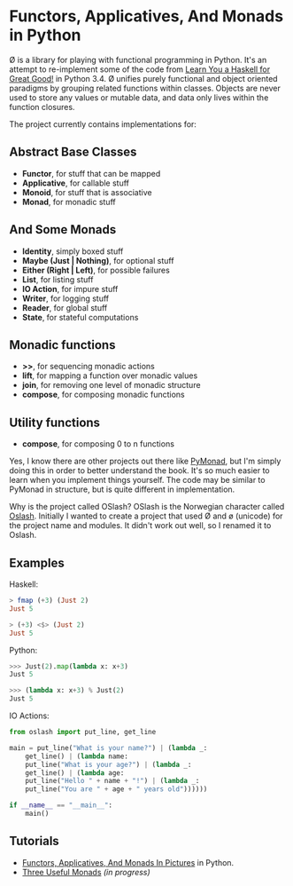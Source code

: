 # Functors, Applicatives, And Monads in Python

Ø is a library for playing with functional programming in Python. It's
an attempt to re-implement some of the code from
[Learn You a Haskell for Great Good!](http://learnyouahaskell.com/) in
Python 3.4. Ø unifies purely functional and object oriented paradigms by
grouping related functions within classes. Objects are never used to
store any values or mutable data, and data only lives within the
function closures.

The project currently contains implementations for:

## Abstract Base Classes

 - **Functor**, for stuff that can be mapped
 - **Applicative**, for callable stuff
 - **Monoid**, for stuff that is associative
 - **Monad**, for monadic stuff

## And Some Monads

 - **Identity**, simply boxed stuff
 - **Maybe (Just | Nothing)**, for optional stuff
 - **Either (Right | Left)**, for possible failures
 - **List**, for listing stuff
 - **IO Action**, for impure stuff
 - **Writer**, for logging stuff
 - **Reader**, for global stuff
 - **State**, for stateful computations

## Monadic functions

- **>>**, for sequencing monadic actions
- **lift**, for mapping a function over monadic values
- **join**, for removing one level of monadic structure
- **compose**, for composing monadic functions

## Utility functions

 - **compose**, for composing 0 to n functions

Yes, I know there are other projects out there like
[PyMonad](https://bitbucket.org/jason_delaat/pymonad/), but I'm simply doing
this in order to better understand the book. It's so much easier to learn when
you implement things yourself. The code may be similar to PyMonad in structure,
but is quite different in implementation.

Why is the project called OSlash? OSlash is the Norwegian character called
[Oslash](http://en.wikipedia.org/wiki/Ø). Initially I wanted to create a
project that used Ø and ø (unicode) for the project name and modules. It didn't
work out well, so I renamed it to Oslash.

## Examples

Haskell:
```haskell
> fmap (+3) (Just 2)
Just 5

> (+3) <$> (Just 2)
Just 5
```

Python:
```python
>>> Just(2).map(lambda x: x+3)
Just 5

>>> (lambda x: x+3) % Just(2)
Just 5

```

IO Actions:

```python
from oslash import put_line, get_line

main = put_line("What is your name?") | (lambda _:
    get_line() | (lambda name:
    put_line("What is your age?") | (lambda _:
    get_line() | (lambda age:
    put_line("Hello " + name + "!") | (lambda _:
    put_line("You are " + age + " years old"))))))

if __name__ == "__main__":
    main()
```

## Tutorials

* [Functors, Applicatives, And Monads In Pictures](https://github.com/dbrattli/oslash/wiki/Functors,-Applicatives,-And-Monads-In-Pictures) in Python.
* [Three Useful Monads](https://github.com/dbrattli/OSlash/wiki/Three-Useful-Monads) _(in progress)_
